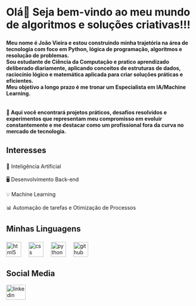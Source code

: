 <h1 align="left">Olá👋 Seja bem-vindo ao meu mundo de algoritmos e soluções criativas!!!</h1>

###

<h4 align="left">Meu nome é João Vieira e estou construindo minha trajetória na área de tecnologia com foco em Python, lógica de programação, algoritmos e resolução de problemas.<br>Sou estudante de Ciência da Computação e pratico aprendizado deliberado diariamente, aplicando conceitos de estruturas de dados, raciocínio lógico e matemática aplicada para criar soluções práticas e eficientes.<br>Meu objetivo a longo prazo é me tronar um Especialista em IA/Machine Learning.<br><br><br>📂 Aqui você encontrará projetos práticos, desafios resolvidos e experimentos que representam meu compromisso em evoluir constantemente e me destacar como um profissional fora da curva no mercado de tecnologia.</h4>

###

<h2 align="left">Interesses</h2>

###

<p align="left">🤖 Inteligência Artificial<br><br>🖥 Desenvolvimento Back-end<br><br>💡 Machine Learning<br><br>📊 Automação de tarefas e Otimização de Processos</p>

###

<h2 align="left">Minhas Linguagens</h2>

###

<div align="left">
  <img src="https://cdn.jsdelivr.net/gh/devicons/devicon/icons/html5/html5-original.svg" height="40" alt="html5 logo"  />
  <img width="12" />
  <img src="https://cdn.jsdelivr.net/gh/devicons/devicon/icons/css3/css3-original.svg" height="40" alt="css logo"  />
  <img width="12" />
  <img src="https://cdn.jsdelivr.net/gh/devicons/devicon/icons/python/python-original.svg" height="40" alt="python logo"  />
  <img width="12" />
  <img src="https://cdn.jsdelivr.net/gh/devicons/devicon/icons/github/github-original.svg" height="40" alt="github logo"  />
</div>

###

<h2 align="left">Social Media</h2>

<div align="left">
  <a href="https://www.linkedin.com/in/joao-vieira-braga-neto?utm_source=share&utm_campaign=share_via&utm_content=profile&utm_medium=android_app" target="_blank">
    <img src="https://raw.githubusercontent.com/maurodesouza/profile-readme-generator/master/src/assets/icons/social/linkedin/default.svg" width="52" height="40" alt="linkedin logo"  />
  </a>
</div>

###
